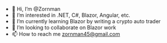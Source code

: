 - 👋 Hi, I’m @Zornman
- 👀 I’m interested in .NET, C#, Blazor, Angular, etc.
- 🌱 I’m currently learning Blazor by writing a crypto auto trader
- 💞️ I’m looking to collaborate on Blazor work
- 📫 How to reach me zornman45@gmail.com

<!---
Zornman/Zornman is a ✨ special ✨ repository because its `README.md` (this file) appears on your GitHub profile.
You can click the Preview link to take a look at your changes.
--->
